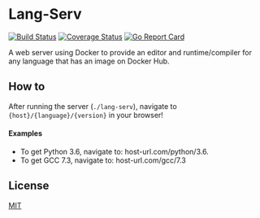 # Lang-Serv
[![Build Status](https://travis-ci.org/dabbertorres/lang-serv.svg?branch=master)](https://travis-ci.org/dabbertorres/lang-serv)
[![Coverage Status](https://coveralls.io/repos/github/dabbertorres/lang-serv/badge.svg?branch=master)](https://coveralls.io/github/dabbertorres/lang-serv?branch=master)
[![Go Report Card](https://goreportcard.com/badge/github.com/dabbertorres/lang-serv)](https://goreportcard.com/report/github.com/dabbertorres/lang-serv)

A web server using Docker to provide an editor and runtime/compiler for any language that has an image on Docker Hub.

## How to
After running the server (`./lang-serv`), navigate to `{host}/{language}/{version}` in your browser!

#### Examples
* To get Python 3.6, navigate to: host-url.com/python/3.6.
* To get GCC 7.3, navigate to: host-url.com/gcc/7.3

## License
[MIT](LICENSE.md)
